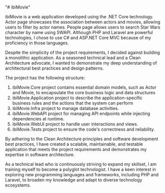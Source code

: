 "# ibiMovie" 

ibiMovie is a web application developed using the .NET Core technology. Actor page showcases the association between actors and movies, allowing users to filter by actor names. People page allows users to search Star Wars character by name using SWAPI. Although PHP and Laravel are powerful technologies, I chose to use C# and ASP.NET Core MVC because of my proficiency in those languages.

Despite the simplicity of the project requirements, I decided against building a monolithic application. As a seasoned technical lead and a Clean Architecture advocate, I wanted to demonstrate my deep understanding of architectural best practices and design patterns.

The project has the following structure:

1. ibiMovie.Core project contains essential domain models, such as Actor and Movie, to encapsulate the core business logic and data structures
2. ibiMovie.Application project to describe the application-specific business rules and the actions that the system can perform
3. ibiMovie.Infra project to manage database activities.
4. ibiMovie.WebAPI project for managing API endpoints while injecting dependencies at runtime.
5. ibiMovie.WebUI project to handle user interactions and views.
6. ibiMovie.Tests project to ensure the code's correctness and reliability.

By adhering to the Clean Architecture principles and software development best practices, I have created a scalable, maintainable, and testable application that meets the project requirements and demonstrates my expertise in software architecture.

As a technical lead who is continuously striving to expand my skillset, I am training myself to become a polyglot technologist. I have a keen interest in exploring new programming languages and frameworks, including PHP and Laravel, to broaden my knowledge and adapt to diverse technology ecosystems.
